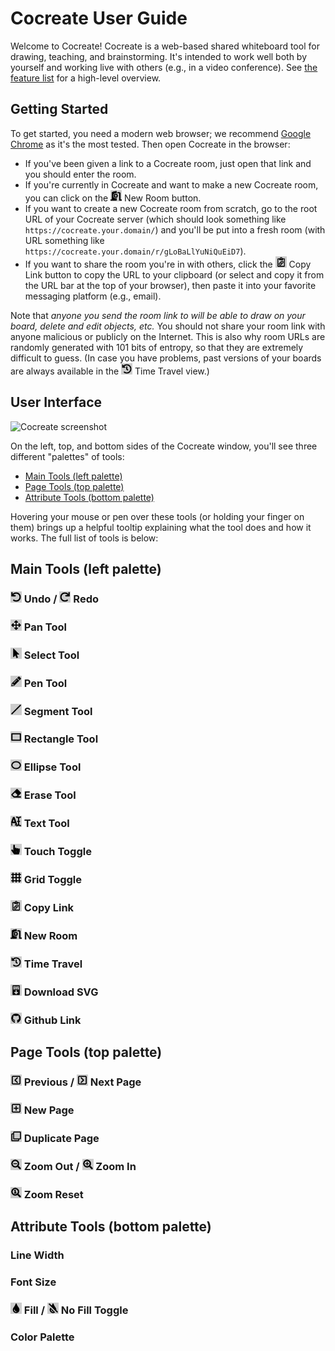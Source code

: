 # Cocreate User Guide

Welcome to Cocreate!  Cocreate is a web-based shared whiteboard tool for
drawing, teaching, and brainstorming.  It's intended to work well both
by yourself and working live with others (e.g., in a video conference).
See [the feature list](https://github.com/edemaine/cocreate/#features)
for a high-level overview.

## Getting Started

To get started, you need a modern web browser; we recommend
[Google Chrome](https://www.google.com/chrome/) as it's the most tested.
Then open Cocreate in the browser:

* If you've been given a link to a Cocreate room,
  just open that link and you should enter the room.
* If you're currently in Cocreate and  want to make a new Cocreate room,
  you can click on the
  <img src="icons/door-plus-circle.svg" width="18" alt="New Room Icon">
  New Room button.
* If you want to create a new Cocreate room from scratch, go to the root URL
  of your Cocreate server (which should look something like
  `https://cocreate.your.domain/`) and you'll be put into a fresh room
  (with URL something like `https://cocreate.your.domain/r/gLoBaLlYuNiQuEiD7`).
* If you want to share the room you're in with others, click the
  <img src="icons/clipboard-link.svg" width="18" alt="Copy Link Icon">
  Copy Link button to copy the URL to your clipboard (or select and copy it
  from the URL bar at the top of your browser), then paste it into your
  favorite messaging platform (e.g., email).

Note that *anyone you send the room link to will be able to draw on your
board, delete and edit objects, etc.*
You should not share your room link with anyone malicious
or publicly on the Internet.
This is also why room URLs are randomly generated with 101 bits of entropy,
so that they are extremely difficult to guess.
(In case you have problems, past versions of your boards are always available
in the <img src="icons/history.svg" width="18" alt="Time Travel Icon">
Time Travel view.)

## User Interface

![Cocreate screenshot](http://erikdemaine.org/software/cocreate_large.png)

On the left, top, and bottom sides of the Cocreate window, you'll see three
different "palettes" of tools:

* [Main Tools (left palette)](#main-tools-left-palette)
* [Page Tools (top palette)](#page-tools-top-palette)
* [Attribute Tools (bottom palette)](#attribute-tools-bottom-palette)

Hovering your mouse or pen over these tools (or holding your finger on them)
brings up a helpful tooltip explaining what the tool does and how it works.
The full list of tools is below:

## Main Tools (left palette)

### <img src="icons/undo.svg" width="18" alt="Undo Icon"> Undo / <img src="icons/redo.svg" width="18" alt="Undo Icon"> Redo

### <img src="icons/arrows-alt.svg" width="18" alt="Pan Icon"> Pan Tool

### <img src="icons/mouse-pointer.svg" width="18" alt="Select Icon"> Select Tool

### <img src="icons/pencil-alt.svg" width="18" alt="Pen Icon"> Pen Tool

### <img src="icons/segment.svg" width="18" alt="Segment Icon"> Segment Tool

### <img src="icons/rect.svg" width="18" alt="Rectangle Icon"> Rectangle Tool

### <img src="icons/ellipse.svg" width="18" alt="Ellipse Icon"> Ellipse Tool

### <img src="icons/eraser.svg" width="18" alt="Erase Icon"> Erase Tool

### <img src="icons/text.svg" width="18" alt="Text Icon"> Text Tool

### <img src="icons/hand-pointer.svg" width="18" alt="Touch Icon"> Touch Toggle

### <img src="icons/grid.svg" width="18" alt="Grid Icon"> Grid Toggle

### <img src="icons/clipboard-link.svg" width="18" alt="Copy Link Icon"> Copy Link

### <img src="icons/door-plus-circle.svg" width="18" alt="New Room Icon"> New Room

### <img src="icons/history.svg" width="18" alt="Time Travel Icon"> Time Travel

### <img src="icons/download-svg.svg" width="18" alt="Download SVG Icon"> Download SVG

### <img src="icons/github.svg" width="18" alt="Github Icon"> Github Link

## Page Tools (top palette)

### <img src="icons/chevron-left-square.svg" width="18" alt="Previous Page Icon"> Previous / <img src="icons/chevron-right-square.svg" width="18" alt="Next Page Icon"> Next Page

### <img src="icons/plus-square.svg" width="18" alt="New Page Icon"> New Page

### <img src="icons/clone.svg" width="18" alt="Duplicate Page Icon"> Duplicate Page

### <img src="icons/search-minus.svg" width="18" alt="Zoom Out Icon"> Zoom Out / <img src="icons/search-plus.svg" width="18" alt="Zoom In Icon"> Zoom In

### <img src="icons/search-one.svg" width="18" alt="Zoom Reset Icon"> Zoom Reset

## Attribute Tools (bottom palette)

### Line Width

### Font Size

### <img src="icons/tint.svg" width="18" alt="Fill Icon"> Fill / <img src="icons/tint-slash.svg" width="18" alt="No Fill Icon"> No Fill Toggle

### Color Palette

